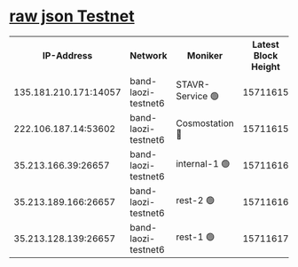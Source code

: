 
[raw json Testnet](https://rpc-check.bandt.stavr.tech/bandt/rpcbandt_result.json)
=

<table><tr><th>IP-Address</th><th>Network</th><th>Moniker</th><th>Latest Block Height</th><th>Earliest Block Height</th><th>Catching Up</th><th>Tx Index</th><th>Voting Power</th><th>Scan Time</th></tr><tr><td>135.181.210.171:14057</td><td>band-laozi-testnet6</td><td>STAVR-Service 🟢</td><td>15711615</td><td>15322501</td><td>False</td><td>on</td><td>0</td><td>2024-02-10T07:46:54.134709639UTC</td></tr><tr><td>222.106.187.14:53602</td><td>band-laozi-testnet6</td><td>Cosmostation 🔴</td><td>15711615</td><td>15423001</td><td>False</td><td>on</td><td>2203623</td><td>2024-02-10T07:46:55.490601407UTC</td></tr><tr><td>35.213.166.39:26657</td><td>band-laozi-testnet6</td><td>internal-1 🟢</td><td>15711616</td><td>15611616</td><td>False</td><td>on</td><td>0</td><td>2024-02-10T07:46:56.401126421UTC</td></tr><tr><td>35.213.189.166:26657</td><td>band-laozi-testnet6</td><td>rest-2 🟢</td><td>15711616</td><td>15611616</td><td>False</td><td>on</td><td>0</td><td>2024-02-10T07:46:57.361288937UTC</td></tr><tr><td>35.213.128.139:26657</td><td>band-laozi-testnet6</td><td>rest-1 🟢</td><td>15711617</td><td>15611617</td><td>False</td><td>on</td><td>0</td><td>2024-02-10T07:47:00.366003798UTC</td></tr></table>
